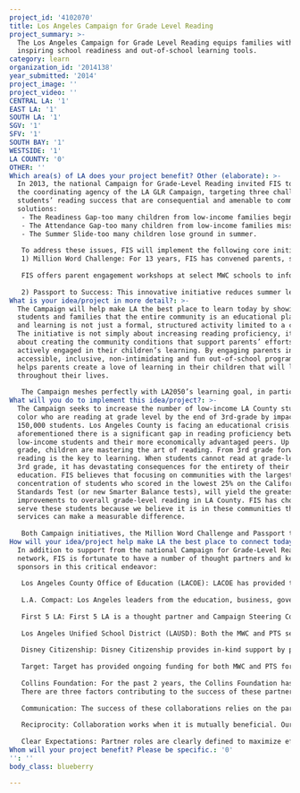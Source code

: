 ```yaml
---
project_id: '4102070'
title: Los Angeles Campaign for Grade Level Reading
project_summary: >-
  The Los Angeles Campaign for Grade Level Reading equips families with fun and
  inspiring school readiness and out-of-school learning tools.
category: learn
organization_id: '2014138'
year_submitted: '2014'
project_image: ''
project_video: ''
CENTRAL LA: '1'
EAST LA: '1'
SOUTH LA: '1'
SGV: '1'
SFV: '1'
SOUTH BAY: '1'
WESTSIDE: '1'
LA COUNTY: '0'
OTHER: ''
Which area(s) of LA does your project benefit? Other (elaborate): >-
  In 2013, the national Campaign for Grade-Level Reading invited FIS to serve as
  the coordinating agency of the LA GLR Campaign, targeting three challenges to
  students’ reading success that are consequential and amenable to community
  solutions: 
   - The Readiness Gap-too many children from low-income families begin school already behind
   - The Attendance Gap-too many children from low-income families miss too much school; and 
   - The Summer Slide-too many children lose ground in summer.
   
   To address these issues, FIS will implement the following core initiatives, with a goal of impacting 150,000 LA County students. With LA 2050 support, FIS will both expand parents’ access to these programs, and deepen parent involvement by providing more site-based literacy workshops. 
   1) Million Word Challenge: For 13 years, FIS has convened parents, schools, and community leaders to challenge students, Pre-K through 12th grade, to read millions of words outside of the classroom. Early learning centers are prioritized as enthusiastic participants. In 2014, over 100,000 students in 300 schools logged the books they read outside of school under the supervision of their parent or guardian. After seven-weeks, each school selects one student winner to be honored. 
   
   FIS offers parent engagement workshops at select MWC schools to inform parents about the MWC and the value of out of school time reading, distributes a bilingual (English/Spanish) Family Reading Guide to parents, and has developed materials for participating schools that include a Launch Kit and MWC Hand Book. Parents receive weekly tips to help support their child’s learning at home. Parents report that as they spend more time reading together, family bonds also strengthen. With LA 2050 support, FIS will deepen its impact in each school with additional literacy support and resources to parents.
   
   2) Passport to Success: This innovative initiative reduces summer learning loss by encouraging families with preschool and elementary students to participate in free and low-cost summer learning activities. Throughout summer, thousands of families visit museums listed in their summer learning kit and collect stamps in a family passport that students submit to their schools for prizes. With LA 2050 support, FIS will be able to provide summer learning kits to more families and foster greater community building among participating families by expanding online engagement.
What is your idea/project in more detail?: >-
  The Campaign will help make LA the best place to learn today by showing
  students and families that the entire community is an educational playground
  and learning is not just a formal, structured activity limited to a classroom.
  The initiative is not simply about increasing reading proficiency, it is also
  about creating the community conditions that support parents’ efforts to be
  actively engaged in their children’s learning. By engaging parents in
  accessible, inclusive, non-intimidating and fun out-of-school programs, FIS
  helps parents create a love of learning in their children that will last
  throughout their lives. 
   
   The Campaign meshes perfectly with LA2050’s learning goal, in particular with the “every high school student will graduate and be college and career ready” and “all parents will be engaged and empowered to direct their children’s learning” components. Programs such as the Campaign will help Los Angeles become a leader and innovator in the educational landscape, rather than a sobering statistic.
What will you do to implement this idea/project?: >-
  The Campaign seeks to increase the number of low-income LA County students of
  color who are reading at grade level by the end of 3rd-grade by impacting
  150,000 students. Los Angeles County is facing an educational crisis. As
  aforementioned there is a significant gap in reading proficiency between
  low-income students and their more economically advantaged peers. Up until 3rd
  grade, children are mastering the art of reading. From 3rd grade forward,
  reading is the key to learning. When students cannot read at grade-level by
  3rd grade, it has devastating consequences for the entirety of their
  education. FIS believes that focusing on communities with the largest
  concentration of students who scored in the lowest 25% on the California
  Standards Test (or new Smarter Balance tests), will yield the greatest
  improvements to overall grade-level reading in LA County. FIS has chosen to
  serve these students because we believe it is in these communities that our
  services can make a measurable difference. 
   
   Both Campaign initiatives, the Million Word Challenge and Passport to Success, invest in high need communities throughout LA County. MWC and PST increase access to resources and opportunities to engage in family literacy activities otherwise not present. These initiatives serve not only students and their families, but also their teachers and school staff. Participating schools receive parent engagement and literacy tools to help them better serve their families.
How will your idea/project help make LA the best place to connect today? In LA2050?: >-
  In addition to support from the national Campaign for Grade-Level Reading
  network, FIS is fortunate to have a number of thought partners and key
  sponsors in this critical endeavor:
   
   Los Angeles County Office of Education (LACOE): LACOE has provided technical assistance and outreach support for both MWC and PTS and has worked with us for over a decade.
   
   L.A. Compact: Los Angeles leaders from the education, business, government, labor, and non-profit sectors committed to transform education outcomes from cradle to career. The Campaign is aligned with the L.A. Compact and has a representative who serves on the Campaign's Steering Committee to help produce better outcomes for the youth of L.A. from cradle to career.
   
   First 5 LA: First 5 LA is a thought partner and Campaign Steering Committee member. They lead the work group charged with identifying policy related to early learning and best practices to be employed at demonstration sites.
   
   Los Angeles Unified School District (LAUSD): Both the MWC and PTS serve LAUSD schools for 13 years. LAUSD has two representatives who serve on the Campaign Steering Committee.
   
   Disney Citizenship: Disney Citizenship provides in-kind support by providing volunteers and incentives for student program participants. 
   
   Target: Target has provided ongoing funding for both MWC and PTS for over 3 years, enabling these programs to reach hundreds of schools. These programs have been instrumental in carrying out Target’s vision for improved literacy levels in LA County.
   
   Collins Foundation: For the past 2 years, the Collins Foundation has funded components of our literacy work through both MWC and PTS. 
   There are three factors contributing to the success of these partnerships:
   
   Communication: The success of these collaborations relies on the partners’ abilities to communicate amongst each other and communicate with the families within LA County. FIS facilitates that communication through the Steering Committee and other mechanisms. 
   
   Reciprocity: Collaboration works when it is mutually beneficial. Our education partners clearly share the goal of improved student success, the business community benefits from a more skilled and career-ready workforce and many of our philanthropic partners are able to support a vital community effort while exposing their brand to a broad audience.
   
   Clear Expectations: Partner roles are clearly defined to maximize efficiency and establish accountability to ensure all goals are met.
Whom will your project benefit? Please be specific.: '0'
'': ''
body_class: blueberry

---
```

